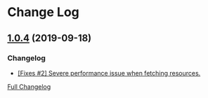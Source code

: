 # Change Log

## [1.0.4](https://github.com/GeoNode/geoserver-restconfig/releases/tag/v1.4.1) (2019-09-18)

### Changelog

* [[Fixes #2] Severe performance issue when fetching resources.](https://github.com/GeoNode/geoserver-restconfig/commit/9b9e25da41045f0c289a9e27478e2837572f95c2)

[Full Changelog](https://github.com/GeoNode/geoserver-restconfig/compare/1.0.3...1.0.4)
